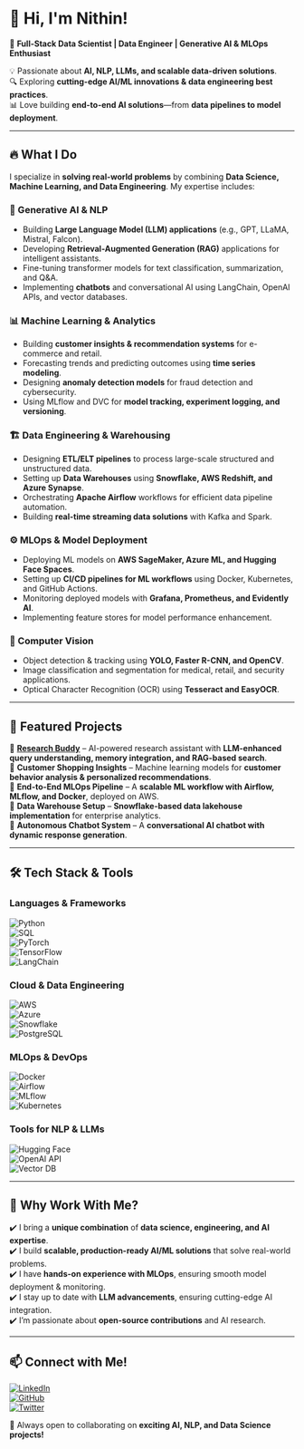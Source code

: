 
# **👋 Hi, I'm Nithin!**  

🚀 **Full-Stack Data Scientist | Data Engineer | Generative AI & MLOps Enthusiast**  

💡 Passionate about **AI, NLP, LLMs, and scalable data-driven solutions**.  
🔍 Exploring **cutting-edge AI/ML innovations & data engineering best practices**.  
📊 Love building **end-to-end AI solutions**—from **data pipelines to model deployment**.  

---

## **🔥 What I Do**  

I specialize in **solving real-world problems** by combining **Data Science, Machine Learning, and Data Engineering**. My expertise includes:  

### **🧠 Generative AI & NLP**  
- Building **Large Language Model (LLM) applications** (e.g., GPT, LLaMA, Mistral, Falcon).  
- Developing **Retrieval-Augmented Generation (RAG)** applications for intelligent assistants.  
- Fine-tuning transformer models for text classification, summarization, and Q&A.  
- Implementing **chatbots** and conversational AI using LangChain, OpenAI APIs, and vector databases.  

### **📊 Machine Learning & Analytics**  
- Building **customer insights & recommendation systems** for e-commerce and retail.  
- Forecasting trends and predicting outcomes using **time series modeling**.  
- Designing **anomaly detection models** for fraud detection and cybersecurity.  
- Using MLflow and DVC for **model tracking, experiment logging, and versioning**.  

### **🏗️ Data Engineering & Warehousing**  
- Designing **ETL/ELT pipelines** to process large-scale structured and unstructured data.  
- Setting up **Data Warehouses** using **Snowflake, AWS Redshift, and Azure Synapse**.  
- Orchestrating **Apache Airflow** workflows for efficient data pipeline automation.  
- Building **real-time streaming data solutions** with Kafka and Spark.  

### **⚙️ MLOps & Model Deployment**  
- Deploying ML models on **AWS SageMaker, Azure ML, and Hugging Face Spaces**.  
- Setting up **CI/CD pipelines for ML workflows** using Docker, Kubernetes, and GitHub Actions.  
- Monitoring deployed models with **Grafana, Prometheus, and Evidently AI**.  
- Implementing feature stores for model performance enhancement.  

### **👀 Computer Vision**  
- Object detection & tracking using **YOLO, Faster R-CNN, and OpenCV**.  
- Image classification and segmentation for medical, retail, and security applications.  
- Optical Character Recognition (OCR) using **Tesseract and EasyOCR**.  

---

## **📌 Featured Projects**  

🔹 **[Research Buddy](https://github.com/your-repo)** – AI-powered research assistant with **LLM-enhanced query understanding, memory integration, and RAG-based search**.  
🔹 **Customer Shopping Insights** – Machine learning models for **customer behavior analysis & personalized recommendations**.  
🔹 **End-to-End MLOps Pipeline** – A **scalable ML workflow with Airflow, MLflow, and Docker**, deployed on AWS.  
🔹 **Data Warehouse Setup** – **Snowflake-based data lakehouse implementation** for enterprise analytics.  
🔹 **Autonomous Chatbot System** – A **conversational AI chatbot with dynamic response generation**.  

---

## **🛠️ Tech Stack & Tools**  

### **Languages & Frameworks**  
![Python](https://img.shields.io/badge/Python-%2314354C.svg?style=flat&logo=python&logoColor=white)  
![SQL](https://img.shields.io/badge/SQL-%230074D9.svg?style=flat&logo=postgresql&logoColor=white)  
![PyTorch](https://img.shields.io/badge/PyTorch-%23EE4C2C.svg?style=flat&logo=pytorch&logoColor=white)  
![TensorFlow](https://img.shields.io/badge/TensorFlow-%23FF6F00.svg?style=flat&logo=tensorflow&logoColor=white)  
![LangChain](https://img.shields.io/badge/LangChain-%23007ACC.svg?style=flat)  

### **Cloud & Data Engineering**  
![AWS](https://img.shields.io/badge/AWS-%23FF9900.svg?style=flat&logo=amazonaws&logoColor=white)  
![Azure](https://img.shields.io/badge/Azure-%230072C6.svg?style=flat&logo=microsoftazure&logoColor=white)  
![Snowflake](https://img.shields.io/badge/Snowflake-%2300B5E2.svg?style=flat&logo=snowflake&logoColor=white)  
![PostgreSQL](https://img.shields.io/badge/PostgreSQL-%23336791.svg?style=flat&logo=postgresql&logoColor=white)  

### **MLOps & DevOps**  
![Docker](https://img.shields.io/badge/Docker-%230db7ed.svg?style=flat&logo=docker&logoColor=white)  
![Airflow](https://img.shields.io/badge/Apache_Airflow-%23017CEE.svg?style=flat&logo=apache-airflow&logoColor=white)  
![MLflow](https://img.shields.io/badge/MLflow-%230A7EBB.svg?style=flat&logo=mlflow&logoColor=white)  
![Kubernetes](https://img.shields.io/badge/Kubernetes-%23326CE5.svg?style=flat&logo=kubernetes&logoColor=white)  

### **Tools for NLP & LLMs**  
![Hugging Face](https://img.shields.io/badge/HuggingFace-%23FFBF00.svg?style=flat&logo=huggingface&logoColor=white)  
![OpenAI API](https://img.shields.io/badge/OpenAI-API-%23006EE6.svg?style=flat)  
![Vector DB](https://img.shields.io/badge/FAISS-%2300A3E0.svg?style=flat)  

---

## **🌟 Why Work With Me?**  
✔️ I bring a **unique combination** of **data science, engineering, and AI expertise**.  
✔️ I build **scalable, production-ready AI/ML solutions** that solve real-world problems.  
✔️ I have **hands-on experience with MLOps**, ensuring smooth model deployment & monitoring.  
✔️ I stay up to date with **LLM advancements**, ensuring cutting-edge AI integration.  
✔️ I’m passionate about **open-source contributions** and AI research.  

---

## **📫 Connect with Me!**  
[![LinkedIn](https://img.shields.io/badge/LinkedIn-%230077B5.svg?style=flat&logo=linkedin&logoColor=white)](https://www.linkedin.com/in/your-profile)  
[![GitHub](https://img.shields.io/badge/GitHub-%2312100E.svg?style=flat&logo=github&logoColor=white)](https://github.com/your-username)  
[![Twitter](https://img.shields.io/badge/X-%231DA1F2.svg?style=flat&logo=x&logoColor=white)](https://twitter.com/your-handle)  

🚀 Always open to collaborating on **exciting AI, NLP, and Data Science projects!**  

